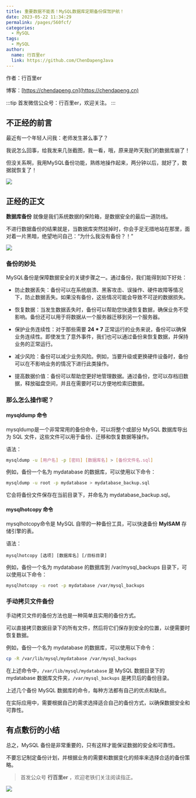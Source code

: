 ```yaml
---
title: 重要数据不能丢！MySQL数据库定期备份保驾护航！
date: 2023-05-22 11:34:29
permalink: /pages/560fcf/
categories:
  - MySQL
tags:
  - MySQL
author: 
  name: 行百里er
  link: https://github.com/ChenDapengJava
---
```

作者：行百里er

博客：[https://chendapeng.cn](https://chendapeng.cn)

:::tip
首发微信公众号：行百里er，欢迎关注。
:::

## 不正经的前言

最近有一个年轻人问我：老师发生甚么事了？

我说怎么回事，给我发来几张截图，我一看，哦，原来是昨天我们的数据库崩了！

但没关系啊，我用MySQL备份功能，熟练地操作起来，两分钟以后，就好了，数据就恢复了！


![](https://files.mdnice.com/user/1859/6a066382-db88-4d8d-a513-c152b488a943.png)

## 正经的正文

**数据库备份** 就像是我们系统数据的保险箱，是数据安全的最后一道防线。

不进行数据备份的结果就是，当数据库突然挂掉时，你会手足无措地站在那里，面对着一片黑暗，绝望地问自己：“为什么我没有备份？！”

![](https://img.soogif.com/UzEvRzSTR8tVMfMI3VJmeA61ekPG7iU6.gif?scope=mdnice)

### 备份的妙处

MySQL备份是保障数据安全的关键步骤之一。通过备份，我们能得到如下好处：

- 防止数据丢失：备份可以在系统崩溃、黑客攻击、误操作、硬件故障等情况下，防止数据丢失。如果没有备份，这些情况可能会导致不可逆的数据损失。

- 恢复数据：当发生数据丢失时，备份可以帮助您快速恢复数据，确保业务不受影响。备份还可以用于将数据从一个服务器迁移到另一个服务器。

- 保护业务连续性：对于那些需要 **24 * 7** 正常运行的业务来说，备份可以确保业务连续性。即使发生了意外事件，我们也可以通过备份来恢复数据，并保持业务的正常运行。

- 减少风险：备份可以减少业务风险。例如，当要升级或更换硬件设备时，备份可以在不影响业务的情况下进行此类操作。

- 提高数据价值：备份可以帮助您更好地管理数据。通过备份，您可以存档旧数据，释放磁盘空间，并且在需要时可以方便地检索旧数据。

### 那么怎么操作呢？

#### mysqldump 命令

mysqldump是一个非常常用的备份命令，可以将整个或部分 MySQL 数据库导出为 SQL 文件，这些文件可以用于备份、迁移和恢复数据等操作。

语法：
```bash
mysqldump -u [用户名] -p [密码] [数据库名] > [备份文件名.sql]
```

例如，备份一个名为 mydatabase 的数据库，可以使用以下命令：

```bash
mysqldump -u root -p mydatabase > mydatabase_backup.sql
```

它会将备份文件保存在当前目录下，并命名为 mydatabase_backup.sql。

#### mysqlhotcopy 命令

mysqlhotcopy命令是 MySQL 自带的一种备份工具，可以快速备份 **MyISAM** 存储引擎的表。

语法：
```
mysqlhotcopy [选项] [数据库名] [/目标目录]
```

例如，备份一个名为 mydatabase 的数据库到 /var/mysql_backups 目录下，可以使用以下命令：

```bash
mysqlhotcopy -u root -p mydatabase /var/mysql_backups
```

### 手动拷贝文件备份

手动拷贝文件的备份方法也是一种简单且实用的备份方式。

可以直接拷贝数据目录下的所有文件，然后将它们保存到安全的位置，以便需要时恢复数据。

例如，备份一个名为 mydatabase 的数据库，可以使用以下命令：

```bash
cp -R /var/lib/mysql/mydatabase /var/mysql_backups
```

在上述命令中，`/var/lib/mysql/mydatabase` 是 MySQL 数据目录下的 mydatabase 数据库文件夹，`/var/mysql_backups` 是拷贝后的备份目录。


上述几个备份 MySQL 数据库的命令，每种方法都有自己的优点和缺点。

在实际应用中，需要根据自己的需求选择适合自己的备份方式，以确保数据安全和可靠性。

## 有点敷衍的小结

总之，MySQL 备份是非常重要的，只有这样才能保证数据的安全和可靠性。

不要忘记制定备份计划，并根据业务的需要和数据变化的频率来选择合适的备份策略。

> 首发公众号 **行百里er** ，欢迎老铁们关注阅读指正。

![](https://chendapeng.cn/images/about/wxqrcode.png)
